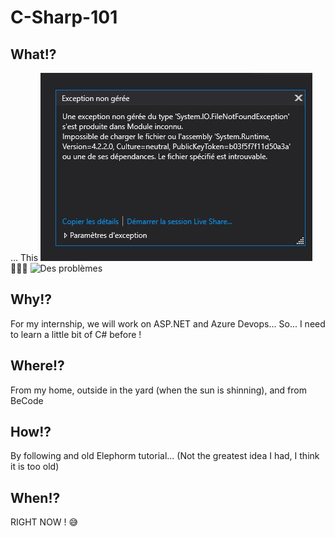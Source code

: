 # C-Sharp-101

## What!?
... This ![Ca commence bien](readme-files/ca-commence-bien.JPG) 🤷🏾‍♀️
![Des problèmes](https://media.discordapp.net/attachments/384342559037587467/810480979314999296/ezgif.com-gif-maker.gif)

## Why!?
For my internship, we will work on ASP.NET and Azure Devops... So... I need to learn a little bit of C# before ! 

## Where!?
From my home, outside in the yard (when the sun is shinning), and from BeCode

## How!?
By following and old Elephorm tutorial... (Not the greatest idea I had, I think it is too old) 

## When!?
RIGHT NOW ! 😅